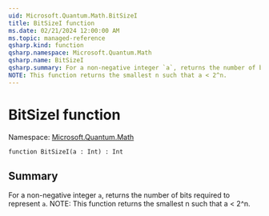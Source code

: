 ```yaml
---
uid: Microsoft.Quantum.Math.BitSizeI
title: BitSizeI function
ms.date: 02/21/2024 12:00:00 AM
ms.topic: managed-reference
qsharp.kind: function
qsharp.namespace: Microsoft.Quantum.Math
qsharp.name: BitSizeI
qsharp.summary: For a non-negative integer `a`, returns the number of bits required to represent `a`.
NOTE: This function returns the smallest n such that a < 2^n.
---
```


# BitSizeI function

Namespace: [Microsoft.Quantum.Math](xref:Microsoft.Quantum.Math)

```qsharp
function BitSizeI(a : Int) : Int
```

## Summary
For a non-negative integer `a`, returns the number of bits required to represent `a`.
NOTE: This function returns the smallest n such that a < 2^n.
